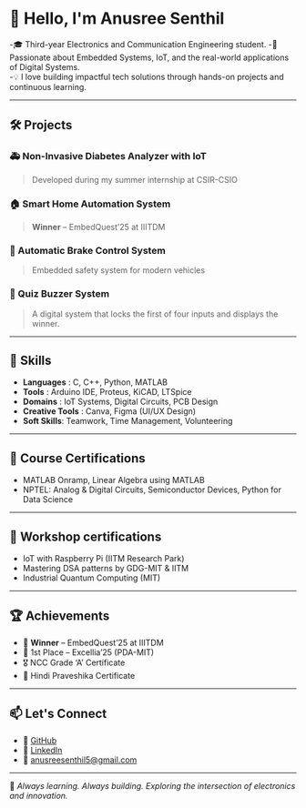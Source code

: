 # 👋 Hello, I'm Anusree Senthil

-🎓 Third-year Electronics and Communication Engineering student. 
-🔬 Passionate about Embedded Systems, IoT, and the real-world applications of Digital Systems.  
-💡 I love building impactful tech solutions through hands-on projects and continuous learning.

---

## 🛠️ Projects

### 🚑 Non-Invasive Diabetes Analyzer with IoT
> Developed during my summer internship at CSIR-CSIO  

### 🏠 Smart Home Automation System
> **Winner** – EmbedQuest’25 at IIITDM  

### 🚗 Automatic Brake Control System
> Embedded safety system for modern vehicles  

 ### 🔔 Quiz Buzzer System
 > A digital system that locks the first of four inputs and displays the winner.

---

## 🔧 Skills

- **Languages** : C, C++, Python, MATLAB
- **Tools** : Arduino IDE, Proteus, KiCAD, LTSpice  
- **Domains** : IoT Systems, Digital Circuits, PCB Design  
- **Creative Tools** : Canva, Figma (UI/UX Design)  
- **Soft Skills**: Teamwork, Time Management, Volunteering  

---

## 📜 Course Certifications

- MATLAB Onramp, Linear Algebra using MATLAB  
- NPTEL: Analog & Digital Circuits, Semiconductor Devices, Python for Data Science

---

## 📜 Workshop certifications
- IoT with Raspberry Pi (IITM Research Park)  
- Mastering DSA patterns by GDG-MIT & IITM  
- Industrial Quantum Computing (MIT)

---

## 🏆 Achievements

- 🥇 **Winner** – EmbedQuest’25 at IIITDM  
- 🥇 1st Place – Excellia’25 (PDA-MIT)  
- 🎖️ NCC Grade ‘A’ Certificate  
- 🏅 Hindi Praveshika Certificate  

---

## 📫 Let's Connect

- 🔗 [GitHub](https://github.com/AnusreeSenthil-52)  
- 💼 [LinkedIn](https://www.linkedin.com/in/anusree-senthil-a52861312)  
- 📧 anusreesenthil5@gmail.com  

---

🌱 *Always learning. Always building. Exploring the intersection of electronics and innovation.*  
